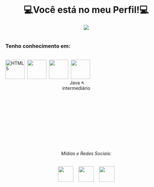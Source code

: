 <h1 align="center">💻Você está no meu Perfil!💻</h1>
<div align="center">
<img src="https://user-images.githubusercontent.com/92236780/181114716-1f8e5e3c-526f-47a1-87a4-60188e59b2ef.gif">
</div><br>
<div>
<h3>Tenho conhecimento em:</h3><br>
<img width="60" height="60" alt="HTML5" src="https://user-images.githubusercontent.com/92236780/181378199-4d24a6ac-c3db-4c4a-a741-b01aa0f5cb5e.png">&nbsp;
<img width="60" height="60" src="https://user-images.githubusercontent.com/92236780/181378078-45e1ed57-87c0-43e8-a73d-926dec289f11.png">&nbsp;
<img width="60" height="60" src="https://user-images.githubusercontent.com/92236780/181378303-78451948-cbde-4297-9144-8fd2ff8405f6.png">&nbsp;
<img width="60" height="60" src="https://user-images.githubusercontent.com/92236780/181378382-fa2041b4-0358-4359-8e7a-493e93a47fa6.png">
</div>
&nbsp;&nbsp;&nbsp;&nbsp;&nbsp;&nbsp;&nbsp;&nbsp;&nbsp;&nbsp;&nbsp;&nbsp;&nbsp;&nbsp;&nbsp;&nbsp;&nbsp;&nbsp;&nbsp;&nbsp;&nbsp;&nbsp;&nbsp;&nbsp;&nbsp;&nbsp;&nbsp;&nbsp;&nbsp;&nbsp;&nbsp;&nbsp;&nbsp;&nbsp;&nbsp;&nbsp;&nbsp;&nbsp;&nbsp;&nbsp;&nbsp;&nbsp;&nbsp;&nbsp;&nbsp;&nbsp;&nbsp;&nbsp;&nbsp;&nbsp;&nbsp;Java ↖️<br>
&nbsp;&nbsp;&nbsp;&nbsp;&nbsp;&nbsp;&nbsp;&nbsp;&nbsp;&nbsp;&nbsp;&nbsp;&nbsp;&nbsp;&nbsp;&nbsp;&nbsp;&nbsp;&nbsp;&nbsp;&nbsp;&nbsp;&nbsp;&nbsp;&nbsp;&nbsp;&nbsp;&nbsp;&nbsp;&nbsp;&nbsp;&nbsp;&nbsp;&nbsp;&nbsp;&nbsp;&nbsp;&nbsp;&nbsp;&nbsp;&nbsp;&nbsp;&nbsp;&nbsp;&nbsp;intermediário

<br><br><br><br><br><br><br><br><br>
<div align="center">
<h6>Mídias e Redes Sociais:</h6>
<a href="https://twitter.com/RbmrJnr"><img widht="48" height="48" src="https://user-images.githubusercontent.com/92236780/181343915-cbee467b-37c3-40bd-8a96-64eca19c5c85.png"></a>&nbsp; &nbsp;
<a href="https://www.instagram.com/ribamar_jnr/"><img widht="48" height="48" src="https://user-images.githubusercontent.com/92236780/181343908-c025f9b5-a270-4528-85e1-4ddea1de0c61.png"></a>&nbsp; &nbsp;
<a href="https://www.youtube.com/channel/UCC6Xl-ke8TGejnse9X9sD2g"><img widht="48" height="48" src="https://user-images.githubusercontent.com/92236780/181343918-be0bc92d-14a5-4e94-8c2a-2f31e92beaab.png"></a>
</div>
